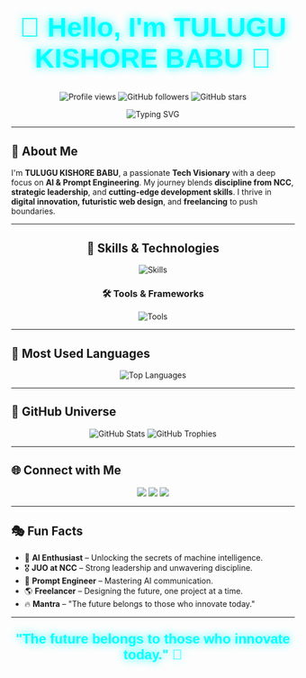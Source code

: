 <h1 align="center" style="font-family: 'Orbitron', sans-serif; font-size: 3rem; color: #00FFFF; text-shadow: 0 0 15px #00FFFF;">🚀 Hello, I'm <a href="https://github.com/Tulugu-Kishore-Babu" style="color: #00FFFF; text-decoration: none;">TULUGU KISHORE BABU</a> 🚀</h1>

<p align="center">
  <img src="https://komarev.com/ghpvc/?username=KishoreBabu7&style=for-the-badge&color=brightgreen&label=Profile+Views&count_start=1200" alt="Profile views" />
  <img src="https://img.shields.io/github/followers/KishoreBabu7?label=Followers&style=for-the-badge&color=blue" alt="GitHub followers" />
  <img src="https://img.shields.io/github/stars/KishoreBabu7?affiliations=OWNER%2CCOLLABORATOR&style=for-the-badge&color=yellow" alt="GitHub stars" />
</p>

<p align="center">
  <img src="https://readme-typing-svg.demolab.com?font=Poppins&weight=700&size=35&pause=1000&color=00FFFF&center=true&vCenter=true&width=800&lines=Tech+Visionary+%7C+AI+Explorer;JUO+at+NCC+%7C+Strategic+Leader;Freelancer+%7C+Digital+Innovator;Full-Stack+Developer+%7C+Prompt+Engineer" alt="Typing SVG">
</p>

---

## 🌌 About Me

I'm **TULUGU KISHORE BABU**, a passionate **Tech Visionary** with a deep focus on **AI & Prompt Engineering**. My journey blends **discipline from NCC**, **strategic leadership**, and **cutting-edge development skills**. I thrive in **digital innovation, futuristic web design**, and **freelancing** to push boundaries.

---

<h2 align="center">🚀 Skills & Technologies</h2>

<p align="center">
  <img src="https://skillicons.dev/icons?i=c,java,js,ts,angular,react,html,css,spring,mysql,mongodb,sqlite,python,django" alt="Skills">
</p>

<h3 align="center">🛠️ Tools & Frameworks</h3>

<p align="center">
  <img src="https://skillicons.dev/icons?i=git,docker,aws,vscode,figma,postman,linux" alt="Tools">
</p>

---

## 🚀 Most Used Languages

<p align="center">
  <img src="https://github-readme-stats.vercel.app/api/top-langs/?username=KishoreBabu7&layout=compact&theme=tokyonight" alt="Top Languages" />
</p>

---

## 🚀 GitHub Universe

<p align="center">
  <img src="https://github-readme-stats.vercel.app/api?username=KishoreBabu7&show_icons=true&theme=tokyonight" alt="GitHub Stats" />
  <img src="https://github-profile-trophy.vercel.app/?username=KishoreBabu7&theme=matrix&no-bg=true&no-frame=true" alt="GitHub Trophies" />
</p>

---

## 🌐 Connect with Me

<p align="center">
  <a href="https://www.linkedin.com/in/kishorebabu-tulugu/"><img src="https://img.shields.io/badge/LinkedIn-0077B5?style=for-the-badge&logo=linkedin&logoColor=white"></a>
  <a href="https://www.instagram.com/kb7.empowers/"><img src="https://img.shields.io/badge/Instagram-E4405F?style=for-the-badge&logo=instagram&logoColor=white"></a>
  <a href="https://www.facebook.com/kishorebabu07"><img src="https://img.shields.io/badge/Facebook-1877F2?style=for-the-badge&logo=facebook&logoColor=white"></a>
</p>

---

## 🎭 Fun Facts

- 🧠 **AI Enthusiast** – Unlocking the secrets of machine intelligence.
- 🎖 **JUO at NCC** – Strong leadership and unwavering discipline.
- 🚀 **Prompt Engineer** – Mastering AI communication.
- 🌎 **Freelancer** – Designing the future, one project at a time.
- 🔥 **Mantra** – "The future belongs to those who innovate today."

---

<p align="center" style="font-family: 'Orbitron', sans-serif; font-size: 1.5rem; color: #00FFFF; text-shadow: 0 0 15px #00FFFF;">
  <strong>"The future belongs to those who innovate today." 🌟</strong>
</p>
